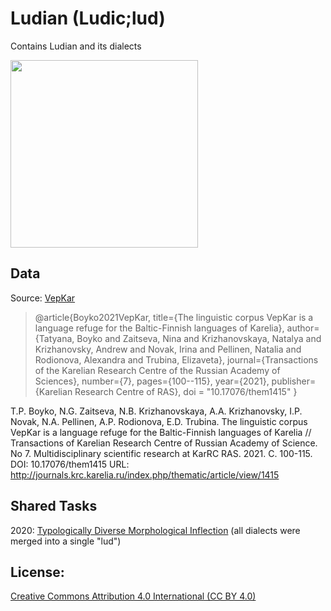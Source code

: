 # Ludian  (Ludic;lud) 

Contains Ludian and its dialects

<img src="https://upload.wikimedia.org/wikipedia/commons/e/e1/Karelian_dialects_Vepkar_English_2019.png" width="300">


## Data
Source: [VepKar](http://dictorpus.krc.karelia.ru/en)

> @article{Boyko2021VepKar,
>   title={The linguistic corpus VepKar is a language refuge for the Baltic-Finnish languages of Karelia},
>   author={Tatyana, Boyko and Zaitseva, Nina and Krizhanovskaya, Natalya and Krizhanovsky, Andrew and Novak, Irina and Pellinen, Natalia and Rodionova, Alexandra and Trubina, Elizaveta},
>   journal={Transactions of the Karelian Research Centre of the Russian Academy of Sciences},
>   number={7},
>   pages={100--115},
>   year={2021},
>   publisher={Karelian Research Centre of RAS},
>   doi = "10.17076/them1415"
>}

T.P. Boyko, N.G. Zaitseva, N.B. Krizhanovskaya, A.A. Krizhanovsky, I.P. Novak, N.A. Pellinen, A.P. Rodionova, E.D. Trubina. 
The linguistic corpus VepKar is a language refuge for the Baltic-Finnish languages of Karelia //
Transactions of Karelian Research Centre of Russian Academy of Science. No 7. Multidisciplinary scientific research at KarRC RAS. 2021. C. 100-115. 
DOI: 10.17076/them1415 URL: http://journals.krc.karelia.ru/index.php/thematic/article/view/1415


## Shared Tasks

2020: [Typologically Diverse Morphological Inflection](https://www.aclweb.org/anthology/2020.sigmorphon-1.1/)
(all dialects were merged into a single "lud")

## License: 
[Creative Commons Attribution 4.0 International (CC BY 4.0)](https://creativecommons.org/licenses/by/4.0/)
